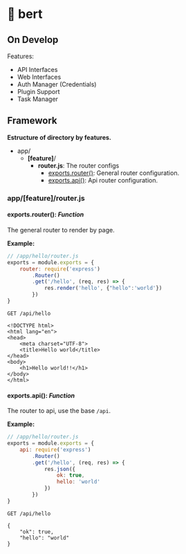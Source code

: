 # 🍹 bert

## On Develop

Features:
- API Interfaces
- Web Interfaces
- Auth Manager (Credentials)
- Plugin Support
- Task Manager

## Framework
**Estructure of directory by features.**

- app/
    - **[feature]**/
        - **router.js**: The router configs
            - [exports.router()](#exportsrouter-function): General router configuration.
            - [exports.api()](#exportsapi-function): Api router configuration.

### app/[feature]/router.js

#### exports.router(): *Function*
The general router to render by page.

**Example:**

```javascript
// /app/hello/router.js
exports = module.exports = {
    router: require('express')
        .Router()
        .get('/hello', (req, res) => {
            res.render('hello', {"hello":'world'})
        })
}
```

```
GET /api/hello

<!DOCTYPE html>
<html lang="en">
<head>
    <meta charset="UTF-8">
    <title>Hello world</title>
</head>
<body>
    <h1>Hello world!!</h1>
</body>
</html>
```

#### exports.api(): *Function*
The router to api, use the base `/api`.

**Example:**

```javascript
// /app/hello/router.js
exports = module.exports = {
    api: require('express')
        .Router()
        .get('/hello', (req, res) => {
            res.json({
                ok: true,
                hello: 'world'
            })
        })
}
```

```
GET /api/hello

{
    "ok": true,
    "hello": "world"
}
```




